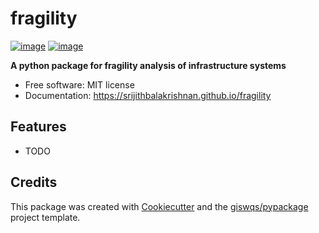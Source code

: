 # fragility


[![image](https://img.shields.io/pypi/v/fragility.svg)](https://pypi.python.org/pypi/fragility)
[![image](https://img.shields.io/conda/vn/conda-forge/fragility.svg)](https://anaconda.org/conda-forge/fragility)


**A python package for fragility analysis of infrastructure systems**


-   Free software: MIT license
-   Documentation: https://srijithbalakrishnan.github.io/fragility
    

## Features

-   TODO

## Credits

This package was created with [Cookiecutter](https://github.com/cookiecutter/cookiecutter) and the [giswqs/pypackage](https://github.com/giswqs/pypackage) project template.
